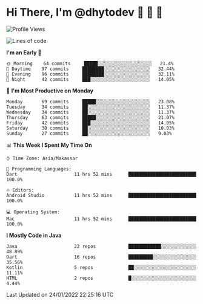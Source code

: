 # Hi There, I'm @dhytodev 👋 👋 👋

<!--
**DhytoDev/dhytodev** is a ✨ _special_ ✨ repository because its `README.md` (this file) appears on your GitHub profile.

Here are some ideas to get you started:

- 🔭 I’m currently working on ...
- 🌱 I’m currently learning ...
- 👯 I’m looking to collaborate on ...
- 🤔 I’m looking for help with ...
- 💬 Ask me about ...
- 📫 How to reach me: ...
- 😄 Pronouns: ...
- ⚡ Fun fact: ...
-->

<!--START_SECTION:waka-->
![Profile Views](http://img.shields.io/badge/Profile%20Views-0-blue)

![Lines of code](https://img.shields.io/badge/From%20Hello%20World%20I%27ve%20Written-138%20Thousand%20lines%20of%20code-blue)

**I'm an Early 🐤** 

```text
🌞 Morning    64 commits     █████░░░░░░░░░░░░░░░░░░░░   21.4% 
🌆 Daytime    97 commits     ████████░░░░░░░░░░░░░░░░░   32.44% 
🌃 Evening    96 commits     ████████░░░░░░░░░░░░░░░░░   32.11% 
🌙 Night      42 commits     ███░░░░░░░░░░░░░░░░░░░░░░   14.05%

```
📅 **I'm Most Productive on Monday** 

```text
Monday       69 commits     █████░░░░░░░░░░░░░░░░░░░░   23.08% 
Tuesday      34 commits     ██░░░░░░░░░░░░░░░░░░░░░░░   11.37% 
Wednesday    34 commits     ██░░░░░░░░░░░░░░░░░░░░░░░   11.37% 
Thursday     63 commits     █████░░░░░░░░░░░░░░░░░░░░   21.07% 
Friday       42 commits     ███░░░░░░░░░░░░░░░░░░░░░░   14.05% 
Saturday     30 commits     ██░░░░░░░░░░░░░░░░░░░░░░░   10.03% 
Sunday       27 commits     ██░░░░░░░░░░░░░░░░░░░░░░░   9.03%

```


📊 **This Week I Spent My Time On** 

```text
⌚︎ Time Zone: Asia/Makassar

💬 Programming Languages: 
Dart                     11 hrs 52 mins      █████████████████████████   100.0%

🔥 Editors: 
Android Studio           11 hrs 52 mins      █████████████████████████   100.0%

💻 Operating System: 
Mac                      11 hrs 52 mins      █████████████████████████   100.0%

```

**I Mostly Code in Java** 

```text
Java                     22 repos            ████████████░░░░░░░░░░░░░   48.89% 
Dart                     16 repos            █████████░░░░░░░░░░░░░░░░   35.56% 
Kotlin                   5 repos             ██░░░░░░░░░░░░░░░░░░░░░░░   11.11% 
HTML                     2 repos             █░░░░░░░░░░░░░░░░░░░░░░░░   4.44%

```



 Last Updated on 24/01/2022 22:25:16 UTC
<!--END_SECTION:waka-->
